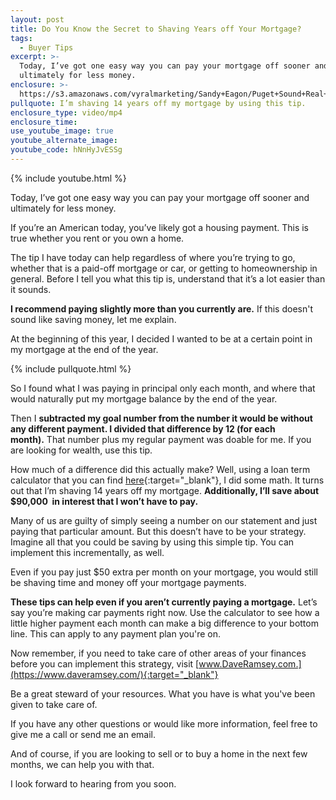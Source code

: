 ```yaml
---
layout: post
title: Do You Know the Secret to Shaving Years off Your Mortgage?
tags:
  - Buyer Tips
excerpt: >-
  Today, I’ve got one easy way you can pay your mortgage off sooner and
  ultimately for less money.
enclosure: >-
  https://s3.amazonaws.com/vyralmarketing/Sandy+Eagon/Puget+Sound+Real+Estate+Agent-+How+you+can+pay+off+your+home+14+years+sooner.mp4
pullquote: I’m shaving 14 years off my mortgage by using this tip.
enclosure_type: video/mp4
enclosure_time:
use_youtube_image: true
youtube_alternate_image:
youtube_code: hNnHyJvESSg
---
```



{% include youtube.html %}

Today, I’ve got one easy way you can pay your mortgage off sooner and ultimately for less money.

If you’re an American today, you’ve likely got a housing payment. This is true whether you rent or you own a home.

The tip I have today can help regardless of where you’re trying to go, whether that is a paid-off mortgage or car, or getting to homeownership in general. Before I tell you what this tip is, understand that it’s a lot easier than it sounds.

**I recommend paying slightly more than you currently are.** If this doesn't sound like saving money, let me explain.

At the beginning of this year, I decided I wanted to be at a certain point in my mortgage at the end of the year.

{% include pullquote.html %}

So I found what I was paying in principal only each month, and where that would naturally put my mortgage balance by the end of the year.

Then I **subtracted my goal number from the number it would be without any different payment. I divided that difference by 12 (for each month).** That number plus my regular payment was doable for me. If you are looking for wealth, use this tip.

How much of a difference did this actually make? Well, using a loan term calculator that you can find [here](http://www.free-online-calculator-use.com/missing-term-loan-calculator.html#calculator){:target="_blank"}, I did some math. It turns out that I’m shaving 14 years off my mortgage. **Additionally, I’ll save about $90,000  in interest that I won’t have to pay.**

Many of us are guilty of simply seeing a number on our statement and just paying that particular amount. But this doesn’t have to be your strategy. Imagine all that you could be saving by using this simple tip. You can implement this incrementally, as well.

Even if you pay just $50 extra per month on your mortgage, you would still be shaving time and money off your mortgage payments.

**These tips can help even if you aren’t currently paying a mortgage.** Let’s say you’re making car payments right now. Use the calculator to see how a little higher payment each month can make a big difference to your bottom line. This can apply to any payment plan you're on.

Now remember, if you need to take care of other areas of your finances before you can implement this strategy, visit [www.DaveRamsey.com.](https://www.daveramsey.com/){:target="_blank"}

Be a great steward of your resources. What you have is what you've been given to take care of.

If you have any other questions or would like more information, feel free to give me a call or send me an email.

And of course, if you are looking to sell or to buy a home in the next few months, we can help you with that.

I look forward to hearing from you soon.